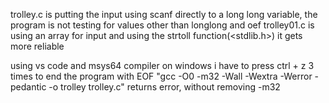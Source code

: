 trolley.c is putting the input using scanf directly to a long long variable, the program is not testing for values other than longlong and oef 
trolley01.c is using an array for input and using the strtoll function(<stdlib.h>) it gets more reliable

using vs code and msys64 compiler on windows i have to press ctrl + z 3 times to end the program with EOF
"gcc -O0 -m32 -Wall -Wextra -Werror -pedantic -o trolley trolley.c" returns error, without removing -m32
